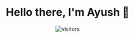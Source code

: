 <p>
  <h1 align="center"><b>Hello there, I'm Ayush 👋</b></h1>
</p>
<p align="center">
    <img align="center" alt="visitors" src="https://gpvc.arturio.dev/ayushgoswamiabr" />
</p>
